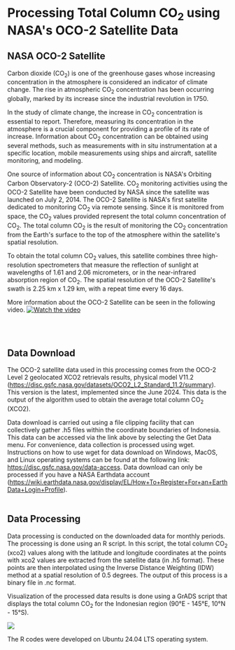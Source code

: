 # Processing Total Column CO<sub>2</sub> using NASA's OCO-2 Satellite Data
## NASA OCO-2 Satellite

Carbon dioxide (CO<sub>2</sub>) is one of the greenhouse gases whose increasing concentration in the atmosphere is considered an indicator of climate change. The rise in atmospheric CO<sub>2</sub> concentration has been occurring globally, marked by its increase since the industrial revolution in 1750.

In the study of climate change, the increase in CO<sub>2</sub> concentration is essential to report. Therefore, measuring its concentration in the atmosphere is a crucial component for providing a profile of its rate of increase. Information about CO<sub>2</sub> concentration can be obtained using several methods, such as measurements with in situ instrumentation at a specific location, mobile measurements using ships and aircraft, satellite monitoring, and modeling.

One source of information about CO<sub>2</sub> concentration is NASA's Orbiting Carbon Observatory-2 (OCO-2) Satellite. CO<sub>2</sub> monitoring activities using the OCO-2 Satellite have been conducted by NASA since the satellite was launched on July 2, 2014. The OCO-2 Satellite is NASA's first satellite dedicated to monitoring CO<sub>2</sub> via remote sensing. Since it is monitored from space, the CO<sub>2</sub> values provided represent the total column concentration of CO<sub>2</sub>. The total column CO<sub>2</sub> is the result of monitoring the CO<sub>2</sub> concentration from the Earth's surface to the top of the atmosphere within the satellite's spatial resolution.

To obtain the total column CO<sub>2</sub> values, this satellite combines three high-resolution spectrometers that measure the reflection of sunlight at wavelengths of 1.61 and 2.06 micrometers, or in the near-infrared absorption region of CO<sub>2</sub>. The spatial resolution of the OCO-2 Satellite's swath is 2.25 km x 1.29 km, with a repeat time every 16 days.

More information about the OCO-2 Satellite can be seen in the following video.
[![Watch the video](https://img.youtube.com/vi/-uP_fqEfYWg/maxresdefault.jpg)](https://youtu.be/-uP_fqEfYWg)

<br></br>
## Data Download

The OCO-2 satellite data used in this processing comes from the OCO-2 Level 2 geolocated XCO2 retrievals results, physical model V11.2 (https://disc.gsfc.nasa.gov/datasets/OCO2_L2_Standard_11.2/summary). This version is the latest, implemented since the June 2024. This data is the output of the algorithm used to obtain the average total column CO<sub>2</sub> (XCO2).

Data download is carried out using a file clipping facility that can collectively gather .h5 files within the coordinate boundaries of Indonesia. This data can be accessed via the link above by selecting the Get Data menu. For convenience, data collection is processed using wget. Instructions on how to use wget for data download on Windows, MacOS, and Linux operating systems can be found at the following link: https://disc.gsfc.nasa.gov/data-access. Data download can only be processed if you have a NASA Earthdata account (https://wiki.earthdata.nasa.gov/display/EL/How+To+Register+For+an+EarthData+Login+Profile). 
<br></br>
## Data Processing

Data processing is conducted on the downloaded data for monthly periods. The processing is done using an R script. In this script, the total column CO<sub>2</sub> (xco2) values along with the latitude and longitude coordinates at the points with xco2 values are extracted from the satellite data (in .h5 format). These points are then interpolated using the Inverse Distance Weighting (IDW) method at a spatial resolution of 0.5 degrees. The output of this process is a binary file in .nc format.

Visualization of the processed data results is done using a GrADS script that displays the total column CO<sub>2</sub> for the Indonesian region (90°E - 145°E, 10°N - 15°S).

![](https://github.com/alberthnahas/OCO-2/blob/main/ghg-indonesia.gif)

The R codes were developed on Ubuntu 24.04 LTS operating system.
